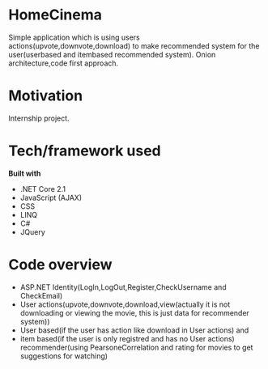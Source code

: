 # HomeCinema
Simple application which is using users actions(upvote,downvote,download) to make recommended system for the user(userbased and itembased recommended system).
Onion architecture,code first approach.
# Motivation
Internship project.
# Tech/framework used
<b>Built with</b>
- .NET Core 2.1
- JavaScript (AJAX)
- CSS
- LINQ
- C#
- JQuery
# Code overview
- ASP.NET Identity(LogIn,LogOut,Register,CheckUsername and CheckEmail)
- User actions(upvote,downvote,download,view(actually it is not downloading or viewing the movie, this is just data for recommender system))
- User based(if the user has action like download in User actions) and 
- item based(if the user is only registred and has no User actions) recommender(using PearsoneCorrelation and rating for movies to get suggestions for watching)

